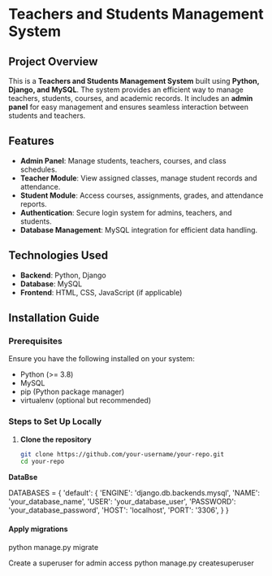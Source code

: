 # Teachers and Students Management System

## Project Overview  
This is a **Teachers and Students Management System** built using **Python, Django, and MySQL**. The system provides an efficient way to manage teachers, students, courses, and academic records. It includes an **admin panel** for easy management and ensures seamless interaction between students and teachers.  

## Features  
- **Admin Panel**: Manage students, teachers, courses, and class schedules.  
- **Teacher Module**: View assigned classes, manage student records and attendance.  
- **Student Module**: Access courses, assignments, grades, and attendance reports.  
- **Authentication**: Secure login system for admins, teachers, and students.  
- **Database Management**: MySQL integration for efficient data handling.  

## Technologies Used  
- **Backend**: Python, Django  
- **Database**: MySQL  
- **Frontend**: HTML, CSS, JavaScript (if applicable)  

## Installation Guide  

### Prerequisites  
Ensure you have the following installed on your system:  
- Python (>= 3.8)  
- MySQL  
- pip (Python package manager)  
- virtualenv (optional but recommended)  

### Steps to Set Up Locally  

1. **Clone the repository**  
   ```bash
   git clone https://github.com/your-username/your-repo.git
   cd your-repo
**DataBse**

DATABASES = {
    'default': {
        'ENGINE': 'django.db.backends.mysql',
        'NAME': 'your_database_name',
        'USER': 'your_database_user',
        'PASSWORD': 'your_database_password',
        'HOST': 'localhost',
        'PORT': '3306',
    }
}
<h4>Apply migrations</h4>
python manage.py migrate

Create a superuser for admin access
python manage.py createsuperuser
